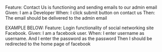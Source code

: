 
Feature: Contact Us is functioning and sending emails to our admin email
Given: I am a Developer
When:  I click submit button on contact us
Then: The email should be delivered to the admin email


EXAMPLE BELOW:
Feature:  Login functionality of social networking site Facebook. 
Given:  I am a facebook user. 
When: I enter username as username. 
And I enter the password as the password 
Then I should be redirected to the home page of facebook 

